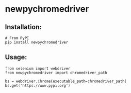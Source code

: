 # newpychromedriver
## Installation:
```
# From PyPI
pip install newpychromedriver
```
## Usage:
```
from selenium import webdriver
from newpychromedriver import chromedriver_path

bs = webdriver.Chrome(executable_path=chromedriver_path)
bs.get('https://www.pypi.org')
```

